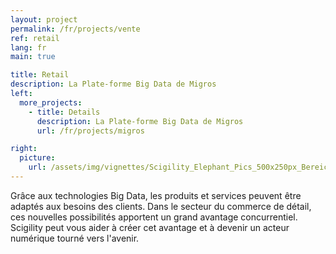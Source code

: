 ```yaml
---
layout: project
permalink: /fr/projects/vente
ref: retail
lang: fr
main: true

title: Retail
description: La Plate-forme Big Data de Migros
left:
  more_projects:
    - title: Details
      description: La Plate-forme Big Data de Migros
      url: /fr/projects/migros

right:
  picture:
    url: /assets/img/vignettes/Scigility_Elephant_Pics_500x250px_Bereich_2.jpg
---
```


Grâce aux technologies Big Data, les produits et services peuvent être adaptés aux besoins des clients. Dans le secteur du commerce de détail, ces nouvelles possibilités apportent un grand avantage concurrentiel. Scigility peut vous aider à créer cet avantage et à devenir un acteur numérique tourné vers l'avenir.

